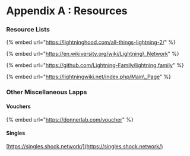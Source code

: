 # Appendix A : Resources

### Resource Lists

{% embed url="https://lightninghood.com/all-things-lightning-2/" %}

{% embed url="https://en.wikiversity.org/wiki/Lightning\_Network" %}

{% embed url="https://github.com/Lightning-Family/lightning.family" %}

{% embed url="https://lightningwiki.net/index.php/Main\_Page" %}



### Other Miscellaneous Lapps

#### Vouchers

{% embed url="https://donnerlab.com/voucher" %}

#### Singles

[https://singles.shock.network/](https://singles.shock.network/)





